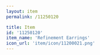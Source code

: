 ```yaml
---
layout: item
permalink: /11250120

title: Item
id: '11250120'
item_name: 'Refinement Earrings'
icon_url: 'item/icon/11200021.png'
---
```

